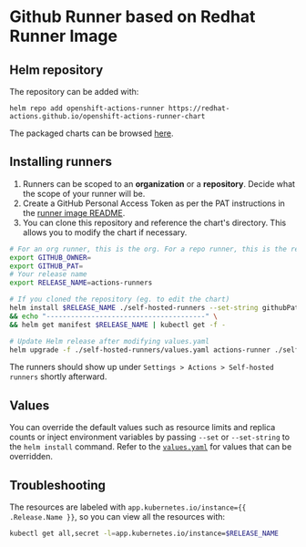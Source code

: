 # Github Runner based on Redhat Runner Image

## Helm repository
The repository can be added with:
```
helm repo add openshift-actions-runner https://redhat-actions.github.io/openshift-actions-runner-chart
```

The packaged charts can be browsed [here](https://github.com/redhat-actions/openshift-actions-runner-chart/tree/release-chart/packages).

## Installing runners
1. Runners can be scoped to an **organization** or a **repository**. Decide what the scope of your runner will be.
2. Create a GitHub Personal Access Token as per the PAT instructions in the [runner image README](https://github.com/redhat-actions/openshift-actions-runner#pat-guidelines).
3. You can clone this repository and reference the chart's directory. This allows you to modify the chart if necessary.

```bash
# For an org runner, this is the org. For a repo runner, this is the repo owner (org or user).
export GITHUB_OWNER=
export GITHUB_PAT=
# Your release name
export RELEASE_NAME=actions-runners

# If you cloned the repository (eg. to edit the chart)
helm install $RELEASE_NAME ./self-hosted-runners --set-string githubPat=$GITHUB_PAT \
&& echo "---------------------------------------" \
&& helm get manifest $RELEASE_NAME | kubectl get -f -

# Update Helm release after modifying values.yaml
helm upgrade -f ./self-hosted-runners/values.yaml actions-runner ./self-hosted-runners/
```
The runners should show up under `Settings > Actions > Self-hosted runners` shortly afterward.

## Values
You can override the default values such as resource limits and replica counts or inject environment variables by passing `--set` or `--set-string` to the `helm install` command.
Refer to the [`values.yaml`](./values.yaml) for values that can be overridden.

## Troubleshooting
The resources are labeled with `app.kubernetes.io/instance={{ .Release.Name }}`, so you can view all the resources with:
```bash
kubectl get all,secret -l=app.kubernetes.io/instance=$RELEASE_NAME
```

